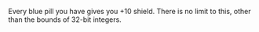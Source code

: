 Every blue pill you have gives you +10 shield. There is no limit to this, other than the bounds of 32-bit integers.